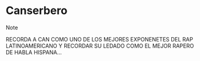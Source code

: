 # Canserbero

>[!NOTE]
>RECORDA A CAN COMO UNO DE LOS MEJORES EXPONENETES DEL RAP LATINOAMERICANO Y RECORDAR SU LEDADO COMO EL MEJOR RAPERO DE HABLA HISPANA...


